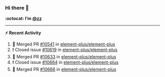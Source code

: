 ### Hi there 👋

**:octocat: I’m [@zz](https://github.com/holazz)**

---

**:zap: Recent Activity**

<!--START_SECTION:activity-->
1. 🎉 Merged PR [#10541](https://github.com/element-plus/element-plus/pull/10541) in [element-plus/element-plus](https://github.com/element-plus/element-plus)
2. ❗️ Closed issue [#10619](https://github.com/element-plus/element-plus/issues/10619) in [element-plus/element-plus](https://github.com/element-plus/element-plus)
3. 🎉 Merged PR [#10633](https://github.com/element-plus/element-plus/pull/10633) in [element-plus/element-plus](https://github.com/element-plus/element-plus)
4. ❗️ Closed issue [#10664](https://github.com/element-plus/element-plus/issues/10664) in [element-plus/element-plus](https://github.com/element-plus/element-plus)
5. 🎉 Merged PR [#10666](https://github.com/element-plus/element-plus/pull/10666) in [element-plus/element-plus](https://github.com/element-plus/element-plus)
<!--END_SECTION:activity-->
